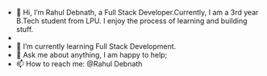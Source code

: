 - 👋 Hi, I’m Rahul Debnath, a Full Stack Developer.Currently, I am a 3rd year B.Tech student from LPU. I  enjoy the process of learning and building stuff.
- 
- 🌱 I’m currently learning  Full Stack Development.
- 💬 Ask me about anything, I am happy to help;
- 📫 How to reach me: @Rahul Debnath
